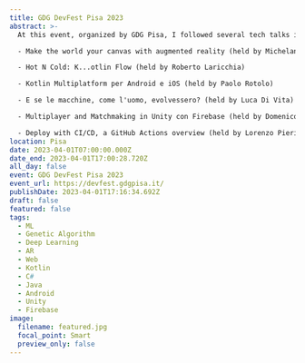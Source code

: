 ```yaml
---
title: GDG DevFest Pisa 2023
abstract: >-
  At this event, organized by GDG Pisa, I followed several tech talks including:

  - Make the world your canvas with augmented reality (held by Michelantonio Trizio)

  - Hot N Cold: K...otlin Flow (held by Roberto Laricchia)

  - Kotlin Multiplatform per Android e iOS (held by Paolo Rotolo)

  - E se le macchine, come l'uomo, evolvessero? (held by Luca Di Vita)

  - Multiplayer and Matchmaking in Unity con Firebase (held by Domenico Rotolo)

  - Deploy with CI/CD, a GitHub Actions overview (held by Lorenzo Pieri)
location: Pisa
date: 2023-04-01T07:00:00.000Z
date_end: 2023-04-01T17:00:28.720Z
all_day: false
event: GDG DevFest Pisa 2023
event_url: https://devfest.gdgpisa.it/
publishDate: 2023-04-01T17:16:34.692Z
draft: false
featured: false
tags:
  - ML
  - Genetic Algorithm
  - Deep Learning
  - AR
  - Web
  - Kotlin
  - C#
  - Java
  - Android
  - Unity
  - Firebase
image:
  filename: featured.jpg
  focal_point: Smart
  preview_only: false
---
```

